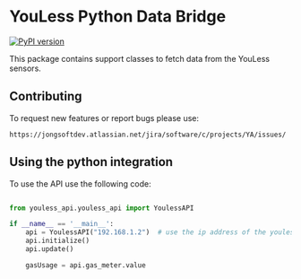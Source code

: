 # YouLess Python Data Bridge
[![PyPI version](https://badge.fury.io/py/youless-api.svg)](https://badge.fury.io/py/youless-api)

This package contains support classes to fetch data from the YouLess sensors.

## Contributing

To request new features or report bugs please use:

    https://jongsoftdev.atlassian.net/jira/software/c/projects/YA/issues/

## Using the python integration

To use the API use the following code:

```python

from youless_api.youless_api import YoulessAPI

if __name__ == '__main__':
    api = YoulessAPI("192.168.1.2")  # use the ip address of the youless device
    api.initialize()
    api.update()

    gasUsage = api.gas_meter.value

```